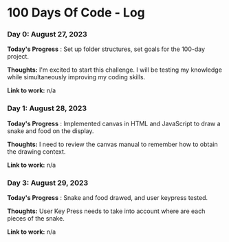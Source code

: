 # 100 Days Of Code - Log

### Day 0: August 27, 2023

**Today's Progress** : Set up folder structures, set goals for the 100-day project.

**Thoughts:** I'm excited to start this challenge. I will be testing my knowledge while simultaneously improving my coding skills.

**Link to work:** n/a

### Day 1: August 28, 2023

**Today's Progress** : Implemented canvas in HTML and JavaScript to draw a snake and food on the display.

**Thoughts:** I need to review the canvas manual to remember how to obtain the drawing context.

**Link to work:** n/a


### Day 3: August 29, 2023

**Today's Progress** : Snake and food drawed, and user keypress tested.

**Thoughts:** User Key Press needs to take into account where are each pieces of the snake.

**Link to work:** n/a
